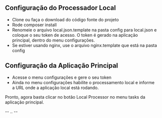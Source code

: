 ## Configuração do Processador Local
- Clone ou faça o download do código fonte do projeto
- Rode composer install
- Renomeie o arquivo local.json.template na pasta config para local.json e coloque o seu token de acesso. O token é gerado na aplicação principal, dentro do menu configurações.
- Se estiver usando nginx, use o arquivo nginx.template que está na pasta config

## Configuração da Aplicação Principal
- Acesse o menu configurações e gere o seu token
- Ainda no menu configurações habilite o processamento local e informe a URL onde a aplicação local está rodando.

Pronto, agora basta clicar no botão Local Processor no menu tasks da aplicação principal.

-- .. --
